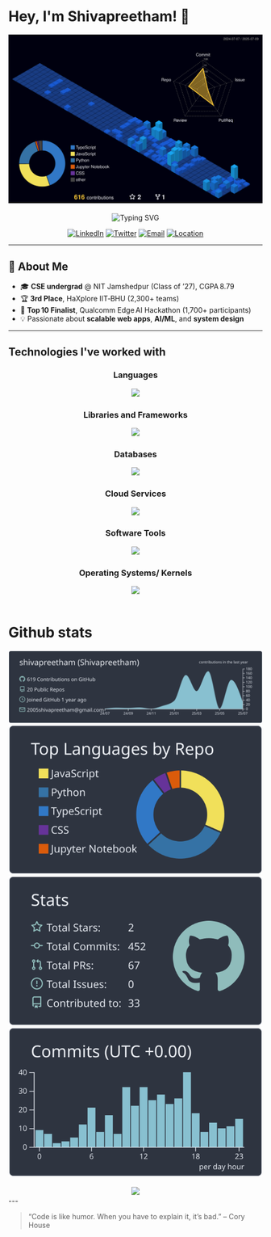 <!-- ================ HEADER ================ -->
# Hey, I'm Shivapreetham! 👋 

<div align="center">
  <img src="profile-3d-contrib/profile-night-view.svg" alt="me" width="700px">
</div>

<br/>
<div align="center">
  <img src="https://readme-typing-svg.herokuapp.com?font=Fira+Code&pause=1000&color=00D8FF&center=true&vCenter=true&width=600&lines=Full+Stack+Developer;AI+Enthusiast;NIT+Jamshedpur+CSE;Problem+Solver" alt="Typing SVG" />
</div>

<p align="center">
  <a href="https://linkedin.com/in/shivapreethamofficial"><img src="https://img.shields.io/badge/LinkedIn-0077B5?style=for-the-badge&logo=linkedin&logoColor=white" alt="LinkedIn" /></a>
  <a href="https://twitter.com/tinytroubles"><img src="https://img.shields.io/badge/Twitter-1DA1F2?style=for-the-badge&logo=twitter&logoColor=white" alt="Twitter" /></a>
  <a href="mailto:shivapreethamofficial@gmail.com"><img src="https://img.shields.io/badge/Email-D14836?style=for-the-badge&logo=gmail&logoColor=white" alt="Email" /></a>
  <a href="https://www.google.com/maps/place/Bengaluru,+Karnataka"><img src="https://img.shields.io/badge/Location-Bengaluru-blue?style=for-the-badge&logo=googlemaps&logoColor=white" alt="Location" /></a>
</p>

---

## 🌟 About Me
- 🎓 **CSE undergrad** @ NIT Jamshedpur (Class of ’27), CGPA 8.79  
- 🏆 **3rd Place**, HaXplore IIT‑BHU (2,300+ teams)  
- 🚀 **Top 10 Finalist**, Qualcomm Edge AI Hackathon (1,700+ participants)  
- 💡 Passionate about **scalable web apps**, **AI/ML**, and **system design**  

---
## Technologies I've worked with

<div align="center">

### Languages
  <a href="https://skillicons.dev">
      <img src="https://skillicons.dev/icons?i=js,ts,python,java,c,c++" />
  </a>
      
    
  ### Libraries and Frameworks
  <a href="https://skillicons.dev">
    <img src="https://skillicons.dev/icons?i=react,next,tailwind,express,nodejs,npm,vite" />
  </a>

    
  ### Databases
  <a href="https://skillicons.dev">
    <img src="https://skillicons.dev/icons?i=postgres,mysql,mongo,firebase,supabase" />
  </a>


   ### Cloud Services
  <a href="https://skillicons.dev">
    <img src="https://skillicons.dev/icons?i=aws,googlecloud" />
  </a>
   
    
  ### Software Tools
  <a href="https://skillicons.dev">
    <img src="https://skillicons.dev/icons?i=git,github,pycharm,figma,vscode,postman" />
  </a>
 

### Operating Systems/ Kernels
<a href="https://skillicons.dev">
  <img src="https://skillicons.dev/icons?i=windows,powershell,ubuntu" />
</a>

</div>
<br/>

# Github stats
<div align="center">
  <img src="profile-summary-card-output/nord_dark/0-profile-details.svg" alt="me" width="685px">
  <img src="profile-summary-card-output/nord_dark/1-repos-per-language.svg" alt="me" width="">
  <img src="profile-summary-card-output/nord_dark/3-stats.svg" alt="me" width="">
  <img src="profile-summary-card-output/nord_dark/4-productive-time.svg" alt="me" width="">
</div>
<br/>


<div align="center">
<a href="https://github.com/antonkomarev/github-profile-views-counter">
    <img src="https://komarev.com/ghpvc/?username=shivapreetham&style=for-the-badge&base=120">
</a>
</div>
---

> “Code is like humor. When you have to explain it, it’s bad.” – Cory House

